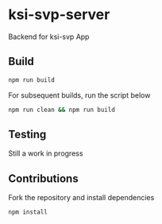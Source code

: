 # ksi-svp-server

Backend for ksi-svp App

## Build

```bash
npm run build
```

For subsequent builds, run the script below

```bash
npm run clean && npm run build
```

## Testing

Still a work in progress

## Contributions

Fork the repository and install dependencies

```bash
npm install
```
